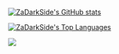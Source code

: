 [![ZaDarkSide's GitHub stats](https://github-readme-stats.vercel.app/api?username=ZaDarkSide&count_private=true&show_icons=true&theme=dracula)](https://github.com/ZaDarkSide)

[![ZaDarkSide's Top Languages](https://github-readme-stats.vercel.app/api/top-langs/?username=ZaDarkSide&langs_count=15&layout=compact&theme=dracula)](https://github.com/ZaDarkSide)

<a href="https://github.com/ZaDarkSide">
  <img align="center" src="https://github-readme-stats.vercel.app/api/pin/?username=ZaDarkSide&repo=simpleStorage&theme=dracula" />
</a>
